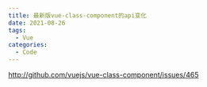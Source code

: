```yaml
---
title: 最新版vue-class-component的api变化
date: 2021-08-26
tags:
  - Vue
categories:
  - Code
---
```


http://github.com/vuejs/vue-class-component/issues/465
